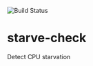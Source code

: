 ![Build Status](https://travis-ci.org/doug65536/starve-check.svg)

# starve-check

Detect CPU starvation
